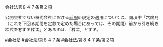 会社法第８４７条第２項

公開会社でない株式会社における[前項](会社法＿＿＿＿第８４７条第１項)の規定の適用については、同項中「六箇月（これを下回る期間を定款で定めた場合にあっては、その期間）前から引き続き株式を有する株主」とあるのは、「株主」とする。

#会社法
#会社法/第８４７条
#会社法/第８４７条/第２項
